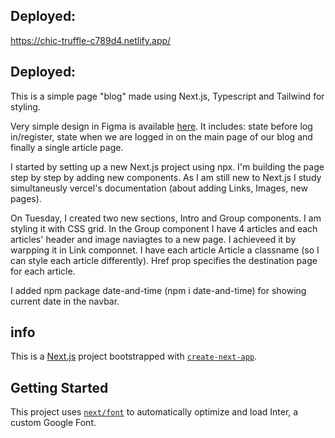 ## Deployed:

https://chic-truffle-c789d4.netlify.app/

## Deployed:
This is a simple page "blog" made using Next.js, Typescript and Tailwind for styling.

Very simple design in Figma is available <a href="https://www.figma.com/file/uZHar7QfUZRfXHUNUGoVN4/Design-of-a-blog-page?type=design&node-id=0-1&mode=design&t=KOg7yclBYYSt3zAb-0" target="_blank">here</a>. It includes: state before log in/register, state when we are logged in on the main page of our blog and finally a single article page. 

I started by setting up a new Next.js project using npx. 
I'm building the page step by step by adding new components. As I am still new to Next.js I study simultaneusly vercel's documentation (about adding Links, Images, new pages).

On Tuesday, I created two new sections, Intro and Group components. I am styling it with CSS grid. In the Group component I have 4 articles and each articles' header and image naviagtes to a new page. I achieveed it by warpping it in Link componnet. I have each article Article a classname (so I can style each article differently). Href prop specifies the destination page for each article. 

I added npm package date-and-time (npm i date-and-time) for showing current date in the navbar.

##  info

This is a [Next.js](https://nextjs.org/) project bootstrapped with [`create-next-app`](https://github.com/vercel/next.js/tree/canary/packages/create-next-app).

## Getting Started

This project uses [`next/font`](https://nextjs.org/docs/basic-features/font-optimization) to automatically optimize and load Inter, a custom Google Font.

